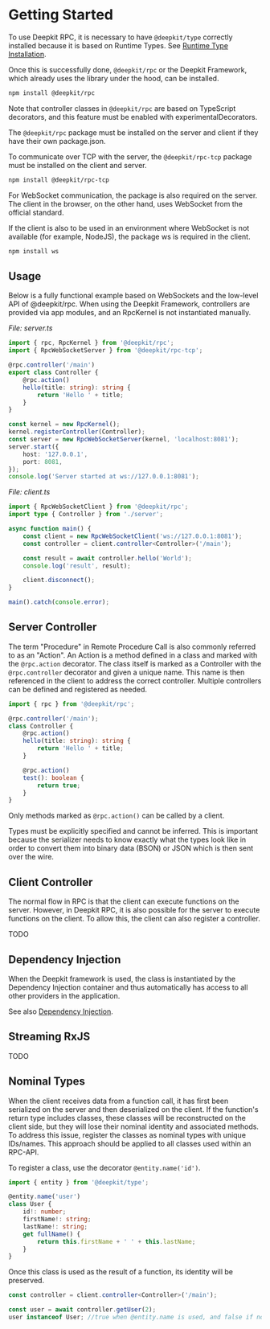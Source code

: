 # Getting Started

To use Deepkit RPC, it is necessary to have `@deepkit/type` correctly installed because it is based on Runtime Types. See [Runtime Type Installation](runtime-types.md#runtime-types-installation).

Once this is successfully done, `@deepkit/rpc` or the Deepkit Framework, which already uses the library under the hood, can be installed.

```sh
npm install @deepkit/rpc
```

Note that controller classes in `@deepkit/rpc` are based on TypeScript decorators, and this feature must be enabled with experimentalDecorators.

The `@deepkit/rpc` package must be installed on the server and client if they have their own package.json.

To communicate over TCP with the server, the `@deepkit/rpc-tcp` package must be installed on the client and server.

```sh
npm install @deepkit/rpc-tcp
```

For WebSocket communication, the package is also required on the server. The client in the browser, on the other hand, uses WebSocket from the official standard.

If the client is also to be used in an environment where WebSocket is not available (for example, NodeJS), the package ws is required in the client.

```sh
npm install ws
```

## Usage

Below is a fully functional example based on WebSockets and the low-level API of @deepkit/rpc. When using the Deepkit Framework, controllers are provided via app modules, and an RpcKernel is not instantiated manually.

_File: server.ts_

```typescript
import { rpc, RpcKernel } from '@deepkit/rpc';
import { RpcWebSocketServer } from '@deepkit/rpc-tcp';

@rpc.controller('/main')
export class Controller {
    @rpc.action()
    hello(title: string): string {
        return 'Hello ' + title;
    }
}

const kernel = new RpcKernel();
kernel.registerController(Controller);
const server = new RpcWebSocketServer(kernel, 'localhost:8081');
server.start({
    host: '127.0.0.1',
    port: 8081,
});
console.log('Server started at ws://127.0.0.1:8081');

```

_File: client.ts_

```typescript
import { RpcWebSocketClient } from '@deepkit/rpc';
import type { Controller } from './server';

async function main() {
    const client = new RpcWebSocketClient('ws://127.0.0.1:8081');
    const controller = client.controller<Controller>('/main');

    const result = await controller.hello('World');
    console.log('result', result);

    client.disconnect();
}

main().catch(console.error);

```

## Server Controller

The term "Procedure" in Remote Procedure Call is also commonly referred to as an "Action". An Action is a method defined in a class and marked with the `@rpc.action` decorator. The class itself is marked as a Controller with the `@rpc.controller` decorator and given a unique name. This name is then referenced in the client to address the correct controller. Multiple controllers can be defined and registered as needed.


```typescript
import { rpc } from '@deepkit/rpc';

@rpc.controller('/main');
class Controller {
    @rpc.action()
    hello(title: string): string {
        return 'Hello ' + title;
    }

    @rpc.action()
    test(): boolean {
        return true;
    }
}
```

Only methods marked as `@rpc.action()` can be called by a client.

Types must be explicitly specified and cannot be inferred. This is important because the serializer needs to know exactly what the types look like in order to convert them into binary data (BSON) or JSON which is then sent over the wire.

## Client Controller

The normal flow in RPC is that the client can execute functions on the server. However, in Deepkit RPC, it is also possible for the server to execute functions on the client. To allow this, the client can also register a controller.

TODO

## Dependency Injection

When the Deepkit framework is used, the class is instantiated by the Dependency Injection container and thus automatically has access to all other providers in the application.

See also [Dependency Injection](dependency-injection.md#).

## Streaming RxJS

TODO

## Nominal Types

When the client receives data from a function call, it has first been serialized on the server and then deserialized on the client. If the function's return type includes classes, these classes will be reconstructed on the client side, but they will lose their nominal identity and associated methods. To address this issue, register the classes as nominal types with unique IDs/names. This approach should be applied to all classes used within an RPC-API.

To register a class, use the decorator `@entity.name('id')`.

```typescript
import { entity } from '@deepkit/type';

@entity.name('user')
class User {
    id!: number;
    firstName!: string;
    lastName!: string;
    get fullName() {
        return this.firstName + ' ' + this.lastName;
    }
}
```

Once this class is used as the result of a function, its identity will be preserved.

```typescript
const controller = client.controller<Controller>('/main');

const user = await controller.getUser(2);
user instanceof User; //true when @entity.name is used, and false if not
```
